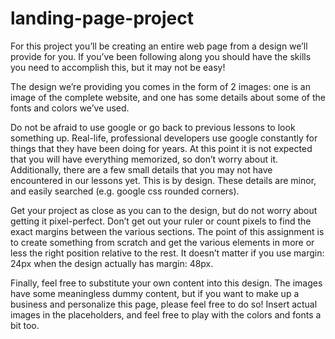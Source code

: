 # landing-page-project

For this project you’ll be creating an entire web page from a design we’ll provide for you. If you’ve been following along you should have the skills you need to accomplish this, but it may not be easy!

The design we’re providing you comes in the form of 2 images: one is an image of the complete website, and one has some details about some of the fonts and colors we’ve used.

Do not be afraid to use google or go back to previous lessons to look something up. Real-life, professional developers use google constantly for things that they have been doing for years. At this point it is not expected that you will have everything memorized, so don’t worry about it. Additionally, there are a few small details that you may not have encountered in our lessons yet. This is by design. These details are minor, and easily searched (e.g. google css rounded corners).

Get your project as close as you can to the design, but do not worry about getting it pixel-perfect. Don’t get out your ruler or count pixels to find the exact margins between the various sections. The point of this assignment is to create something from scratch and get the various elements in more or less the right position relative to the rest. It doesn’t matter if you use margin: 24px when the design actually has margin: 48px.

Finally, feel free to substitute your own content into this design. The images have some meaningless dummy content, but if you want to make up a business and personalize this page, please feel free to do so! Insert actual images in the placeholders, and feel free to play with the colors and fonts a bit too.